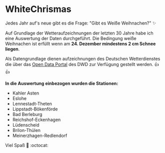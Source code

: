 # WhiteChrismas
Jedes Jahr auf's neue gibt es die Frage: "Gibt es Weiße Weihnachen?" :sparkles:

Auf Grundlage der Wetteraufzeichnungen der letzten 30 Jahre habe ich eine Auswertung der Daten durchgeführt. Die Bedingung weiße Weihnachen ist erfüllt wenn am **24. Dezember mindestens 2 cm Schnee liegen**. 

Als Datengrundlage dienen aufzeichnungen des Deutschen Wetterdienstes die über das [Open Data Portal](https://opendata.dwd.de/) des DWD zur Verfügung gestellt werden. :+1: :+1:

**In die Auswertung einbezogen wurden die Stationen:**

* Kahler Asten  
* Eslohe  
* Lennestadt-Theten
* Lippstadt-Bökenförde
* Bad Berleburg
* Reichshof-Eckenhagen
* Lüdenscheid
* Brilon-Thülen  
* Meinerzhagen-Redlendorf

Viel Spaß :tada: :octocat:
